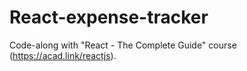 # React-expense-tracker
Code-along with "React - The Complete Guide" course (https://acad.link/reactjs).